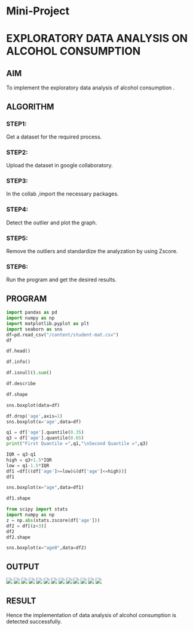 # Mini-Project
# EXPLORATORY DATA ANALYSIS ON ALCOHOL CONSUMPTION
## AIM
To implement the exploratory data analysis of alcohol consumption .
## ALGORITHM
### STEP1:
Get a dataset for the required process.
### STEP2:
Upload the dataset in google collaboratory.
### STEP3:
In the collab ,import the necessary packages. 
### STEP4:
Detect the outlier and plot the graph.
### STEP5:
Remove the outliers and standardize the analyzation by using Zscore.
### STEP6:
Run the program and get the desired results.

## PROGRAM
```python
import pandas as pd
import numpy as np
import matplotlib.pyplot as plt
import seaborn as sns
df=pd.read_csv("/content/student-mat.csv")
df

df.head()

df.info()

df.isnull().sum()

df.describe

df.shape

sns.boxplot(data=df)

df.drop('age',axis=1)
sns.boxplot(x='age',data=df)

q1 = df['age'].quantile(0.35)
q3 = df['age'].quantile(0.65)
print("First Quantile =",q1,"\nSecond Quantile =",q3)

IQR = q3-q1
high = q3+1.5*IQR
low = q1-1.5*IQR
df1 =df[((df['age']>=low)&(df['age']<=high))]
df1

sns.boxplot(x="age",data=df1)

df1.shape

from scipy import stats
import numpy as np
z = np.abs(stats.zscore(df['age']))
df2 = df[(z<3)]
df2
df2.shape

sns.boxplot(x="age0",data=df2)
```
## OUTPUT
![](DS_MP-1.png)
![](DS_MP-2.png)
![](DS_MP-3.png)
![](DS_MP-4.png)
![](DS_MP-5.png)
![](DS_MP-6.png)
![](DS_MP-7.png)
![](DS_MP-8.png)
![](DS_MP-9.png)
![](DS_MP-10.png)
![](DS_MP-11.png)
![](DS_MP-12.png)
![](DS_MP-13.png)

## RESULT
Hence the implementation of data analysis of alcohol consumption is detected successfully.